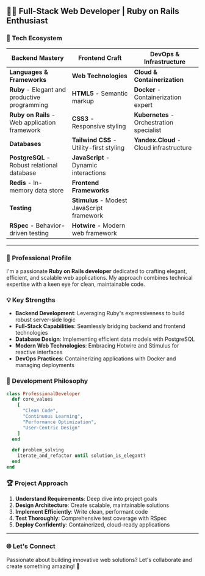 ## 👨‍💻 Full-Stack Web Developer | Ruby on Rails Enthusiast

### 🚀 Tech Ecosystem

| Backend Mastery | Frontend Craft | DevOps & Infrastructure |
|-----------------|----------------|-------------------------|
| **Languages & Frameworks** | **Web Technologies** | **Cloud & Containerization** |
| <b>Ruby</b> - Elegant and productive programming | <b>HTML5</b> - Semantic markup | <b>Docker</b> - Containerization expert |
| <b>Ruby on Rails</b> - Web application framework | <b>CSS3</b> - Responsive styling | <b>Kubernetes</b> - Orchestration specialist |
| **Databases** | <b>Tailwind CSS</b> - Utility-first styling | <b>Yandex.Cloud</b> - Cloud infrastructure |
| <b>PostgreSQL</b> - Robust relational database | <b>JavaScript</b> - Dynamic interactions | |
| <b>Redis</b> - In-memory data store | **Frontend Frameworks** | |
| **Testing** | <b>Stimulus</b> - Modest JavaScript framework | |
| <b>RSpec</b> - Behavior-driven testing | <b>Hotwire</b> - Modern web framework | |

<hr>

### 🌟 Professional Profile

I'm a passionate <b>Ruby on Rails developer</b> dedicated to crafting elegant, efficient, and scalable web applications. My approach combines technical expertise with a keen eye for clean, maintainable code.

### 💡 Key Strengths

- **Backend Development**: Leveraging Ruby's expressiveness to build robust server-side logic
- **Full-Stack Capabilities**: Seamlessly bridging backend and frontend technologies
- **Database Design**: Implementing efficient data models with PostgreSQL
- **Modern Web Technologies**: Embracing Hotwire and Stimulus for reactive interfaces
- **DevOps Practices**: Containerizing applications with Docker and managing deployments

### 🔧 Development Philosophy

```ruby
class ProfessionalDeveloper
  def core_values
    [
      "Clean Code",
      "Continuous Learning",
      "Performance Optimization",
      "User-Centric Design"
    ]
  end

  def problem_solving
    iterate_and_refactor until solution_is_elegant?
  end
end
```

### 🏆 Project Approach

1. **Understand Requirements**: Deep dive into project goals
2. **Design Architecture**: Create scalable, maintainable solutions
3. **Implement Efficiently**: Write clean, performant code
4. **Test Thoroughly**: Comprehensive test coverage with RSpec
5. **Deploy Confidently**: Containerized, cloud-ready applications

<hr>

### 🌐 Let's Connect

Passionate about building innovative web solutions? Let's collaborate and create something amazing! 🚀
